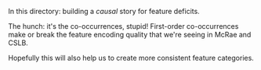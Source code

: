 In this directory: building a *causal* story for feature deficits.

The hunch: it's the co-occurrences, stupid! First-order co-occurrences make or
break the feature encoding quality that we're seeing in McRae and CSLB.

Hopefully this will also help us to create more consistent feature categories.
